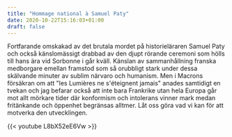 ```yaml
---
title: "Hommage national à Samuel Paty"
date: 2020-10-22T15:16:03+01:00
draft: false
---
```


Fortfarande omskakad av det brutala mordet på historieläraren Samuel Paty och också känslomässigt drabbad av den djupt rörande ceremoni som hölls till hans ära vid Sorbonne i går kväll. Känslan av sammanhållning franska medborgare emellan framstod som så orubbligt stark under dessa skälvande minuter av sublim närvaro och humanism. Men i Macrons försäkran om att "les Lumières ne s'éteignent jamais" anades samtidigt en tvekan och jag befarar också att inte bara Frankrike utan hela Europa går mot allt mörkare tider där konformism och intolerans vinner mark medan fritänkande och öppenhet begränsas alltmer. Låt oss göra vad vi kan för att motverka den utvecklingen.

{{< youtube L8bX52eE6Vw >}}

